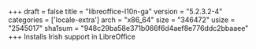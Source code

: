 +++
draft = false
title = "libreoffice-l10n-ga"
version = "5.2.3.2-4"
categories = ['locale-extra']
arch = "x86_64"
size = "346472"
usize = "2545017"
sha1sum = "948c29ba58e371b066f6d4aef8e776ddc2bbaaee"
+++
Installs Irish support in LibreOffice